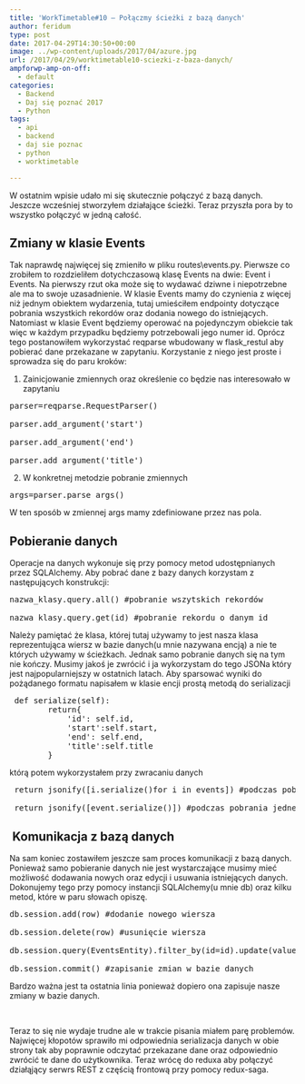 ```yaml
---
title: 'WorkTimetable#10 – Połączmy ścieżki z bazą danych'
author: feridum
type: post
date: 2017-04-29T14:30:50+00:00
image: ../wp-content/uploads/2017/04/azure.jpg
url: /2017/04/29/worktimetable10-sciezki-z-baza-danych/
ampforwp-amp-on-off:
  - default
categories:
  - Backend
  - Daj się poznać 2017
  - Python
tags:
  - api
  - backend
  - daj sie poznac
  - python
  - worktimetable

---
```

W ostatnim wpisie udało mi się skutecznie połączyć z bazą danych. Jeszcze wcześniej stworzyłem działające ścieżki. Teraz przyszła pora by to wszystko połączyć w jedną całość.

## Zmiany w klasie Events

Tak naprawdę najwięcej się zmieniło w pliku routes\events.py. Pierwsze co zrobiłem to rozdzieliłem dotychczasową klasę Events na dwie: Event i Events. Na pierwszy rzut oka może się to wydawać dziwne i niepotrzebne ale ma to swoje uzasadnienie. W klasie Events mamy do czynienia z więcej niż jednym obiektem wydarzenia, tutaj umieściłem endpointy dotyczące pobrania wszystkich rekordów oraz dodania nowego do istniejących. Natomiast w klasie Event będziemy operować na pojedynczym obiekcie tak więc w każdym przypadku będziemy potrzebowali jego numer id. Oprócz tego postanowiłem wykorzystać reqparse wbudowany w flask_restul aby pobierać dane przekazane w zapytaniu. Korzystanie z niego jest proste i sprowadza się do paru kroków:

<ol type="1">
  <li value="1">
    Zainicjowanie zmiennych oraz określenie co będzie nas interesowało w zapytaniu
  </li>
</ol>

<pre class="lang:default decode:true ">parser=reqparse.RequestParser()

parser.add_argument('start')

parser.add_argument('end')

parser.add_argument('title')</pre>

<ol type="1">
  <li value="2">
    W konkretnej metodzie pobranie zmiennych
  </li>
</ol>

<pre class="lang:default decode:true ">args=parser.parse_args()</pre>

W ten sposób w zmiennej args mamy zdefiniowane przez nas pola.

## Pobieranie danych

Operacje na danych wykonuje się przy pomocy metod udostępnianych przez SQLAlchemy. Aby pobrać dane z bazy danych korzystam z następujących konstrukcji:

<pre class="lang:default decode:true ">nazwa_klasy.query.all() #pobranie wszytskich rekordów

nazwa_klasy.query.get(id) #pobranie rekordu o danym id</pre>

Należy pamiętać że klasa, której tutaj używamy to jest nasza klasa reprezentująca wiersz w bazie danych(u mnie nazywana encją) a nie te których używamy w ścieżkach. Jednak samo pobranie danych się na tym nie kończy. Musimy jakoś je zwrócić i ja wykorzystam do tego JSONa który jest najpopularniejszy w ostatnich latach. Aby sparsować wyniki do pożądanego formatu napisałem w klasie encji prostą metodą do serializacji

<p lang="pl">
  <pre class="lang:default decode:true "> def serialize(self):
        return{
            'id': self.id,
            'start':self.start,
            'end': self.end,
            'title':self.title
        }</pre>
  
  <p>
    którą potem wykorzystałem przy zwracaniu danych
  </p>
  
  <pre class="lang:default decode:true"> return jsonify([i.serialize()for i in events]) #podczas pobrania wszystkich rekordów

 return jsonify([event.serialize()]) #podczas pobrania jednego rekordu</pre>
  
  <h2 lang="pl">
     Komunikacja z bazą danych
  </h2>
  
  <p>
    Na sam koniec zostawiłem jeszcze sam proces komunikacji z bazą danych. Ponieważ samo pobieranie danych nie jest wystarczające musimy mieć możliwość dodawania nowych oraz edycji i usuwania istniejących danych. Dokonujemy tego przy pomocy instancji SQLAlchemy(u mnie db) oraz kilku metod, które w paru słowach opiszę.
  </p>
  
  <pre class="lang:default decode:true">db.session.add(row) #dodanie nowego wiersza

db.session.delete(row) #usunięcie wiersza

db.session.query(EventsEntity).filter_by(id=id).update(value) #aktualizacja wiersza nową wartością

db.session.commit() #zapisanie zmian w bazie danych</pre>
  
  <p>
    Bardzo ważna jest ta ostatnia linia ponieważ dopiero ona zapisuje nasze zmiany w bazie danych.
  </p>
  
  <p>
    &nbsp;
  </p>
  
  <p>
    Teraz to się nie wydaje trudne ale w trakcie pisania miałem parę problemów. Najwięcej kłopotów sprawiło mi odpowiednia serializacja danych w obie strony tak aby poprawnie odczytać przekazane dane oraz odpowiednio zwrócić te dane do użytkownika. Teraz wrócę do reduxa aby połączyć działąjący serwrs REST z częścią frontową przy pomocy redux-saga.
  </p>